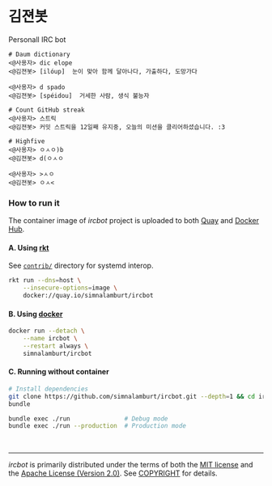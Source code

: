 김젼봇
========
Personall IRC bot
```console
# Daum dictionary
<@사용자> dic elope
<@김젼봇> [ilóup]  눈이 맞아 함께 달아나다, 가출하다, 도망가다

<@사용자> d spado
<@김젼봇> [spéidou]  거세한 사람, 생식 불능자

# Count GitHub streak
<@사용자> 스트릭
<@김젼봇> 커밋 스트릭을 12일째 유지중, 오늘의 미션을 클리어하셨습니다. :3

# Highfive
<@사용자> ㅇㅅㅇ)b
<@김젼봇> d(ㅇㅅㅇ

<@사용자> >ㅅㅇ
<@김젼봇> ㅇㅅ<
```

### How to run it
The container image of *ircbot* project is uploaded to both [Quay] and [Docker
Hub].

#### A. Using [rkt]
See [`contrib/`](contrib/) directory for systemd interop.
```bash
rkt run --dns=host \
    --insecure-options=image \
    docker://quay.io/simnalamburt/ircbot
```

#### B. Using [docker]
```bash
docker run --detach \
    --name ircbot \
    --restart always \
    simnalamburt/ircbot
```

#### C. Running without container
```bash
# Install dependencies
git clone https://github.com/simnalamburt/ircbot.git --depth=1 && cd ircbot
bundle

bundle exec ./run               # Debug mode
bundle exec ./run --production  # Production mode
```

<br>

--------
*ircbot* is primarily distributed under the terms of both the [MIT license]
and the [Apache License (Version 2.0)]. See [COPYRIGHT] for details.

[Docker Hub]: https://hub.docker.com/r/simnalamburt/ircbot/
[docker]: https://docker.com/
[Quay]: https://quay.io/repository/simnalamburt/ircbot
[rkt]: https://coreos.com/rkt
[MIT license]: LICENSE-MIT
[Apache License (Version 2.0)]: LICENSE-APACHE
[COPYRIGHT]: COPYRIGHT
